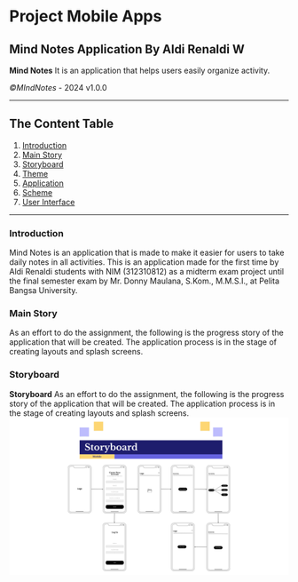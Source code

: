# Project Mobile Apps
 Mind Notes Application By Aldi Renaldi W
 --
**Mind Notes** It is an application that helps users easily organize activity.

*©️MIndNotes* - 2024 v1.0.0

---
## The Content Table
1. [Introduction](#Introduction)
2. [Main Story](#Main-Story)
3. [Storyboard](#Storyboard)
4. [Theme](#Theme)
5. [Application](#Application)
6. [Scheme](#Scheme)
7. [User Interface](#User-Interface)

---

### Introduction
Mind Notes is an application that is made to make it easier for users to take daily notes in all activities. This is an application made for the first time by Aldi Renaldi students with NIM (312310812) as a midterm exam project until the final semester exam by Mr. Donny Maulana, S.Kom., M.M.S.I., at Pelita Bangsa University.

### Main Story
As an effort to do the assignment, the following is the progress story of the application that will be created. The application process is in the stage of creating layouts and splash screens.

### Storyboard

**Storyboard**
As an effort to do the assignment, the following is the progress story of the application that will be created. The application process is in the stage of creating layouts and splash screens.
![Storyboard](https://github.com/AldiRenaldi19/ProjectMobile/blob/3089391036ce19bfa29f9e7d36497cd05fce7168/User%20Interface/STORYBOARD.png)

